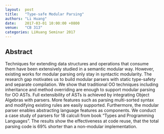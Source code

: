 ```yaml
--- 
layout:  post 
title:   "Type-safe Modular Parsing"
authors: "Li Huang"
date:    2017-03-01 10:00:00 +0800
venue:   "CB 313"
categories: LiHuang Seminar 2017
--- 
```

## Abstract

Techniques for extending data structures and operations that consume them
have
been extensively studied in a semantic modular way. However, existing works
for
modular parsing only stay in syntactic modularity. The research gap
motivates us
to build modular parsers with static type-safety and separate compilation.
We
show that traditional OO techniques including inheritance and method
overriding
are enough to support modular parsing for OO ASTs. Full extensibility of
ASTs is
achieved by integrating Object Algebras with parsers. More features such as
parsing multi-sorted syntax and modifying existing rules are easily
supported.
Furthermore, the modular parser enables abstracting language features as
components. We conduct a case study of parsers for 18 calculi from book
“Types
and Programming Languages”. The results show the eﬀectiveness at code reuse,
that the total parsing code is 69% shorter than a non-modular
implementation.


